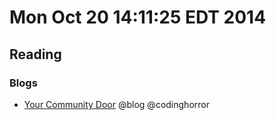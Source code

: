 # Mon Oct 20 14:11:25 EDT 2014

## Reading
### Blogs
 - [Your Community Door](http://blog.codinghorror.com/your-community-door/) @blog @codinghorror
